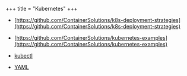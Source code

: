 +++
title = "Kubernetes"
+++


- [https://github.com/ContainerSolutions/k8s-deployment-strategies](https://github.com/ContainerSolutions/k8s-deployment-strategies)
- [https://github.com/ContainerSolutions/kubernetes-examples](https://github.com/ContainerSolutions/kubernetes-examples)

- [kubectl](Kubernetes/KUBECTL)
- [YAML](Kubernetes/YAML)
